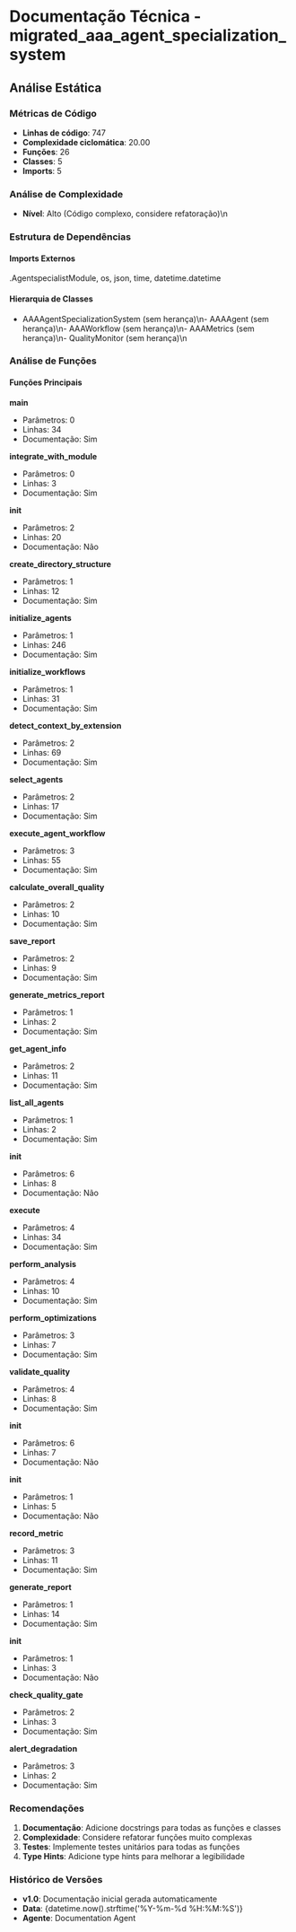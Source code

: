# Documentação Técnica - migrated_aaa_agent_specialization_system

## Análise Estática

### Métricas de Código
- **Linhas de código**: 747
- **Complexidade ciclomática**: 20.00
- **Funções**: 26
- **Classes**: 5
- **Imports**: 5

### Análise de Complexidade
- **Nível**: Alto (Código complexo, considere refatoração)\n
### Estrutura de Dependências

#### Imports Externos
.AgentspecialistModule, os, json, time, datetime.datetime

#### Hierarquia de Classes
- AAAAgentSpecializationSystem (sem herança)\n- AAAAgent (sem herança)\n- AAAWorkflow (sem herança)\n- AAAMetrics (sem herança)\n- QualityMonitor (sem herança)\n
### Análise de Funções

#### Funções Principais
**main**
- Parâmetros: 0
- Linhas: 34
- Documentação: Sim

**integrate_with_module**
- Parâmetros: 0
- Linhas: 3
- Documentação: Sim

**__init__**
- Parâmetros: 2
- Linhas: 20
- Documentação: Não

**create_directory_structure**
- Parâmetros: 1
- Linhas: 12
- Documentação: Sim

**initialize_agents**
- Parâmetros: 1
- Linhas: 246
- Documentação: Sim

**initialize_workflows**
- Parâmetros: 1
- Linhas: 31
- Documentação: Sim

**detect_context_by_extension**
- Parâmetros: 2
- Linhas: 69
- Documentação: Sim

**select_agents**
- Parâmetros: 2
- Linhas: 17
- Documentação: Sim

**execute_agent_workflow**
- Parâmetros: 3
- Linhas: 55
- Documentação: Sim

**calculate_overall_quality**
- Parâmetros: 2
- Linhas: 10
- Documentação: Sim

**save_report**
- Parâmetros: 2
- Linhas: 9
- Documentação: Sim

**generate_metrics_report**
- Parâmetros: 1
- Linhas: 2
- Documentação: Sim

**get_agent_info**
- Parâmetros: 2
- Linhas: 11
- Documentação: Sim

**list_all_agents**
- Parâmetros: 1
- Linhas: 2
- Documentação: Sim

**__init__**
- Parâmetros: 6
- Linhas: 8
- Documentação: Não

**execute**
- Parâmetros: 4
- Linhas: 34
- Documentação: Sim

**perform_analysis**
- Parâmetros: 4
- Linhas: 10
- Documentação: Sim

**perform_optimizations**
- Parâmetros: 3
- Linhas: 7
- Documentação: Sim

**validate_quality**
- Parâmetros: 4
- Linhas: 8
- Documentação: Sim

**__init__**
- Parâmetros: 6
- Linhas: 7
- Documentação: Não

**__init__**
- Parâmetros: 1
- Linhas: 5
- Documentação: Não

**record_metric**
- Parâmetros: 3
- Linhas: 11
- Documentação: Sim

**generate_report**
- Parâmetros: 1
- Linhas: 14
- Documentação: Sim

**__init__**
- Parâmetros: 1
- Linhas: 3
- Documentação: Não

**check_quality_gate**
- Parâmetros: 2
- Linhas: 3
- Documentação: Sim

**alert_degradation**
- Parâmetros: 3
- Linhas: 2
- Documentação: Sim

### Recomendações

1. **Documentação**: Adicione docstrings para todas as funções e classes
2. **Complexidade**: Considere refatorar funções muito complexas
3. **Testes**: Implemente testes unitários para todas as funções
4. **Type Hints**: Adicione type hints para melhorar a legibilidade

### Histórico de Versões

- **v1.0**: Documentação inicial gerada automaticamente
- **Data**: {datetime.now().strftime('%Y-%m-%d %H:%M:%S')}
- **Agente**: Documentation Agent

